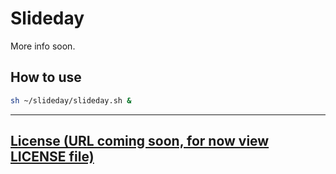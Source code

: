 Slideday
===

More info soon.

How to use
---

```bash
sh ~/slideday/slideday.sh &
```

---

[License (URL coming soon, for now view LICENSE file)]()
---